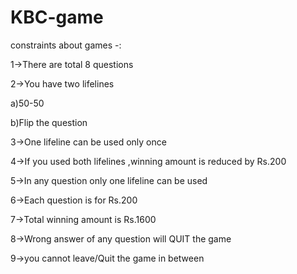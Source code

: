 # KBC-game
constraints about games -:

1->There are total 8 questions

2->You have two lifelines

a)50-50

b)Flip the question

3->One lifeline can be used only once

4->If you used both lifelines ,winning amount is reduced by Rs.200

5->In any question only one lifeline can be used

6->Each question is for Rs.200

7->Total winning amount is Rs.1600

8->Wrong answer of any question will QUIT the game

9->you cannot leave/Quit the game in between

